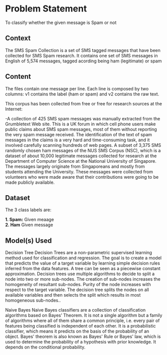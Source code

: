 # Problem Statement 
To classify whether the given message is Spam or not
## Context
The SMS Spam Collection is a set of SMS tagged messages that have been collected for SMS Spam research. It contains one set of SMS messages in English of 5,574 messages, tagged acording being ham (legitimate) or spam
## Content
The files contain one message per line. Each line is composed by two columns: v1 contains the label (ham or spam) and v2 contains the raw text.

This corpus has been collected from free or free for research sources at the Internet:

-A collection of 425 SMS spam messages was manually extracted from the Grumbletext Web site. This is a UK forum in which cell phone users make public claims about SMS spam messages, most of them without reporting the very spam message received. The identification of the text of spam messages in the claims is a very hard and time-consuming task, and it involved carefully scanning hundreds of web pages.
A subset of 3,375 SMS randomly chosen ham messages of the NUS SMS Corpus (NSC), which is a dataset of about 10,000 legitimate messages collected for research at the Department of Computer Science at the National University of Singapore. The messages largely originate from Singaporeans and mostly from students attending the University. These messages were collected from volunteers who were made aware that their contributions were going to be made publicly available. 
## Dataset
The 3 class labels are:
<br>

**1. Spam:** Given meaage
<br>
**2. Ham** Given message
<br>
## Model(s) Used
Decision Tree Decision Trees are a non-parametric supervised learning method used for classification and regression. The goal is to create a model that predicts the value of a target variable by learning simple decision rules inferred from the data features. A tree can be seen as a piecewise constant approximation. Decision trees use multiple algorithms to decide to split a node into two or more sub-nodes. The creation of sub-nodes increases the homogeneity of resultant sub-nodes. Purity of the node increases with respect to the target variable. The decision tree splits the nodes on all available variables and then selects the split which results in most homogeneous sub-nodes..

Naive Bayes Naive Bayes classifiers are a collection of classification algorithms based on Bayes’ Theorem. It is not a single algorithm but a family of algorithms where all of them share a common principle, i.e. every pair of features being classified is independent of each other. It is a probabilistic classifier, which means it predicts on the basis of the probability of an object. Bayes' theorem is also known as Bayes' Rule or Bayes' law, which is used to determine the probability of a hypothesis with prior knowledge. It depends on the conditional probability.
